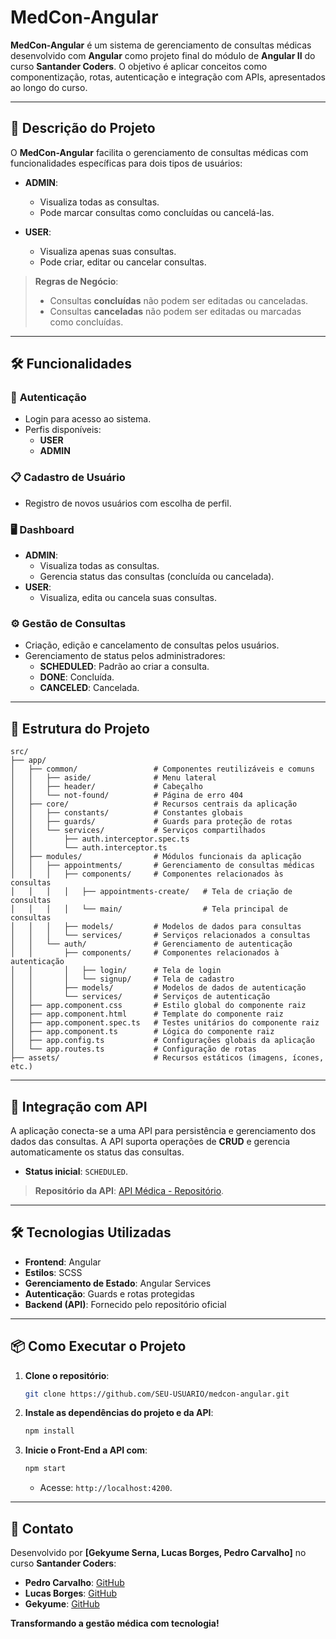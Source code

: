 # MedCon-Angular

**MedCon-Angular** é um sistema de gerenciamento de consultas médicas desenvolvido com **Angular** como projeto final do módulo de **Angular II** do curso **Santander Coders**. O objetivo é aplicar conceitos como componentização, rotas, autenticação e integração com APIs, apresentados ao longo do curso.

---

## 🚀 **Descrição do Projeto**

O **MedCon-Angular** facilita o gerenciamento de consultas médicas com funcionalidades específicas para dois tipos de usuários:

- **ADMIN**:
  - Visualiza todas as consultas.
  - Pode marcar consultas como concluídas ou cancelá-las.

- **USER**:
  - Visualiza apenas suas consultas.
  - Pode criar, editar ou cancelar consultas.

> **Regras de Negócio**:
> - Consultas **concluídas** não podem ser editadas ou canceladas.  
> - Consultas **canceladas** não podem ser editadas ou marcadas como concluídas.

---

## 🛠️ **Funcionalidades**

### 🔑 **Autenticação**
- Login para acesso ao sistema.
- Perfis disponíveis:
  - **USER**
  - **ADMIN**

### 📋 **Cadastro de Usuário**
- Registro de novos usuários com escolha de perfil.

### 🖥️ **Dashboard**
- **ADMIN**:
  - Visualiza todas as consultas.
  - Gerencia status das consultas (concluída ou cancelada).
- **USER**:
  - Visualiza, edita ou cancela suas consultas.

### ⚙️ **Gestão de Consultas**
- Criação, edição e cancelamento de consultas pelos usuários.
- Gerenciamento de status pelos administradores:
  - **SCHEDULED**: Padrão ao criar a consulta.
  - **DONE**: Concluída.
  - **CANCELED**: Cancelada.

---

## 📂 **Estrutura do Projeto**

```plaintext
src/
├── app/
│   ├── common/                 # Componentes reutilizáveis e comuns
│   │   ├── aside/              # Menu lateral
│   │   ├── header/             # Cabeçalho
│   │   └── not-found/          # Página de erro 404
│   ├── core/                   # Recursos centrais da aplicação
│   │   ├── constants/          # Constantes globais
│   │   ├── guards/             # Guards para proteção de rotas
│   │   └── services/           # Serviços compartilhados
│   │       ├── auth.interceptor.spec.ts
│   │       └── auth.interceptor.ts
│   ├── modules/                # Módulos funcionais da aplicação
│   │   ├── appointments/       # Gerenciamento de consultas médicas
│   │   │   ├── components/     # Componentes relacionados às consultas
│   │   │   │   ├── appointments-create/   # Tela de criação de consultas
│   │   │   │   └── main/                  # Tela principal de consultas
│   │   │   ├── models/         # Modelos de dados para consultas
│   │   │   └── services/       # Serviços relacionados a consultas
│   │   └── auth/               # Gerenciamento de autenticação
│   │       ├── components/     # Componentes relacionados à autenticação
│   │       │   ├── login/      # Tela de login
│   │       │   └── signup/     # Tela de cadastro
│   │       ├── models/         # Modelos de dados de autenticação
│   │       └── services/       # Serviços de autenticação
│   ├── app.component.css       # Estilo global do componente raiz
│   ├── app.component.html      # Template do componente raiz
│   ├── app.component.spec.ts   # Testes unitários do componente raiz
│   ├── app.component.ts        # Lógica do componente raiz
│   ├── app.config.ts           # Configurações globais da aplicação
│   └── app.routes.ts           # Configuração de rotas
├── assets/                     # Recursos estáticos (imagens, ícones, etc.)

```

---

## 📡 **Integração com API**

A aplicação conecta-se a uma API para persistência e gerenciamento dos dados das consultas. A API suporta operações de **CRUD** e gerencia automaticamente os status das consultas.

- **Status inicial**: `SCHEDULED`.

> **Repositório da API**: [API Médica - Repositório](https://github.com/ivirson/1177-Angular-II).

---

## 🛠️ **Tecnologias Utilizadas**

- **Frontend**: Angular
- **Estilos**: SCSS
- **Gerenciamento de Estado**: Angular Services
- **Autenticação**: Guards e rotas protegidas
- **Backend (API)**: Fornecido pelo repositório oficial

---

## 📦 **Como Executar o Projeto**

1. **Clone o repositório**:
   ```bash
   git clone https://github.com/SEU-USUARIO/medcon-angular.git
   ```

2. **Instale as dependências do projeto e da API**:
   ```bash
   npm install
   ```

3. **Inicie o Front-End a API com**:
   ```bash
   npm start
   ```
   - Acesse: `http://localhost:4200`.

---

## 📧 **Contato**

Desenvolvido por **[Gekyume Serna, Lucas Borges, Pedro Carvalho]** no curso **Santander Coders**:  
- **Pedro Carvalho**: [GitHub](https://github.com/pdrLCarvalho)  
- **Lucas Borges**: [GitHub](https://github.com/DOULORES)  
- **Gekyume**: [GitHub](https://github.com/TheBestGekyume)  

**Transformando a gestão médica com tecnologia!**
